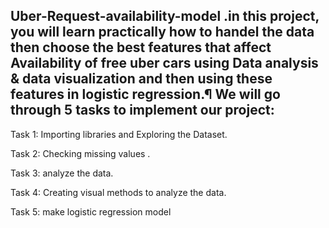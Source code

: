 ## Uber-Request-availability-model .in this project, you will learn practically how to handel the data then choose the best features that affect Availability of free uber cars using Data analysis &amp; data visualization and then using these features in logistic regression.¶ We will go through 5 tasks to implement our project:       

Task 1: Importing libraries and Exploring the Dataset.

Task 2: Checking missing values .       

Task 3:  analyze the data.       

Task 4: Creating visual methods to analyze the data.      

Task 5: make logistic regression model
